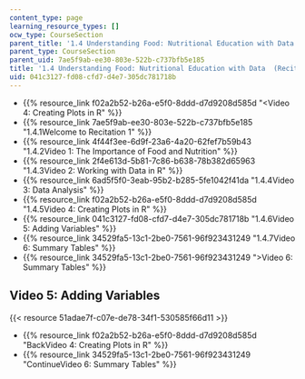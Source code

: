 ```yaml
---
content_type: page
learning_resource_types: []
ocw_type: CourseSection
parent_title: '1.4 Understanding Food: Nutritional Education with Data  (Recitation)'
parent_type: CourseSection
parent_uid: 7ae5f9ab-ee30-803e-522b-c737bfb5e185
title: '1.4 Understanding Food: Nutritional Education with Data  (Recitation)'
uid: 041c3127-fd08-cfd7-d4e7-305dc781718b
---
```


*   {{% resource_link f02a2b52-b26a-e5f0-8ddd-d7d9208d585d "\<Video 4: Creating Plots in R" %}}
*   {{% resource_link 7ae5f9ab-ee30-803e-522b-c737bfb5e185 "1.4.1Welcome to Recitation 1" %}}
*   {{% resource_link 4f44f3ee-6d9f-23a6-4a20-62fef7b59b43 "1.4.2Video 1: The Importance of Food and Nutrition" %}}
*   {{% resource_link 2f4e613d-5b81-7c86-b638-78b382d65963 "1.4.3Video 2: Working with Data in R" %}}
*   {{% resource_link 6ad5f5f0-3eab-95b2-b285-5fe1042f41da "1.4.4Video 3: Data Analysis" %}}
*   {{% resource_link f02a2b52-b26a-e5f0-8ddd-d7d9208d585d "1.4.5Video 4: Creating Plots in R" %}}
*   {{% resource_link 041c3127-fd08-cfd7-d4e7-305dc781718b "1.4.6Video 5: Adding Variables" %}}
*   {{% resource_link 34529fa5-13c1-2be0-7561-96f923431249 "1.4.7Video 6: Summary Tables" %}}
*   {{% resource_link 34529fa5-13c1-2be0-7561-96f923431249 "\>Video 6: Summary Tables" %}}

Video 5: Adding Variables
-------------------------

{{< resource 51adae7f-c07e-de78-34f1-530585f66d11 >}}

*   {{% resource_link f02a2b52-b26a-e5f0-8ddd-d7d9208d585d "BackVideo 4: Creating Plots in R" %}}
*   {{% resource_link 34529fa5-13c1-2be0-7561-96f923431249 "ContinueVideo 6: Summary Tables" %}}